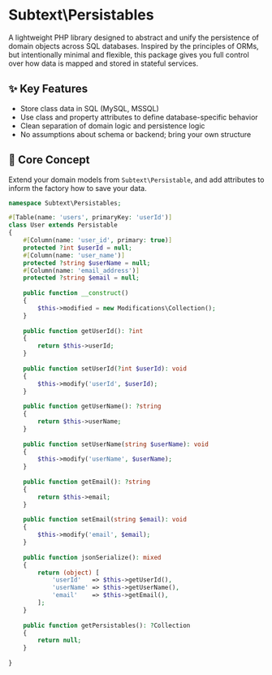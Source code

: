 # Subtext\Persistables

A lightweight PHP library designed to abstract and unify the persistence of 
domain objects across SQL databases. Inspired by the principles of ORMs, but 
intentionally minimal and flexible, this package gives you full control over how 
data is mapped and stored in stateful services.

## ✨ Key Features

- Store class data in SQL (MySQL, MSSQL) 
- Use class and property attributes to define database-specific behavior
- Clean separation of domain logic and persistence logic
- No assumptions about schema or backend; bring your own structure

## 🧠 Core Concept

Extend your domain models from `Subtext\Persistable`, and add attributes to inform
the factory how to save your data.

```php
namespace Subtext\Persistables;

#[Table(name: 'users', primaryKey: 'userId')]
class User extends Persistable
{
    #[Column(name: 'user_id', primary: true)]
    protected ?int $userId = null;
    #[Column(name: 'user_name')]
    protected ?string $userName = null;
    #[Column(name: 'email_address')]
    protected ?string $email = null;
    
    public function __construct()
    {
        $this->modified = new Modifications\Collection();
    }
    
    public function getUserId(): ?int
    {
        return $this->userId;
    }
    
    public function setUserId(?int $userId): void
    {
        $this->modify('userId', $userId);
    }
    
    public function getUserName(): ?string
    {
        return $this->userName;
    }
    
    public function setUserName(string $userName): void
    {
        $this->modify('userName', $userName);
    }
    
    public function getEmail(): ?string
    {
        return $this->email;
    }
    
    public function setEmail(string $email): void
    {
        $this->modify('email', $email);
    }
    
    public function jsonSerialize(): mixed
    {
        return (object) [
            'userId'   => $this->getUserId(),
            'userName' => $this->getUserName(),
            'email'    => $this->getEmail(),
        ];   
    }
    
    public function getPersistables(): ?Collection
    {
        return null;
    }
    
}
```
